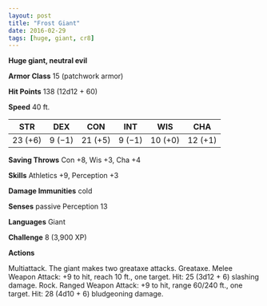 ```yaml
---
layout: post
title: "Frost Giant"
date: 2016-02-29
tags: [huge, giant, cr8]
---
```


**Huge giant, neutral evil**

**Armor Class** 15 (patchwork armor)

**Hit Points** 138 (12d12 + 60)

**Speed** 40 ft.

|   STR   |   DEX   |   CON   |   INT   |   WIS   |   CHA   |
|:-----:|:-----:|:-----:|:-----:|:-----:|:-----:|
| 23 (+6) | 9 (−1) | 21 (+5) | 9 (−1) | 10 (+0) | 12 (+1) |

**Saving Throws** Con +8, Wis +3, Cha +4 

**Skills** Athletics +9, Perception +3 

**Damage Immunities** cold 

**Senses** passive Perception 13 

**Languages** Giant 

**Challenge** 8 (3,900 XP)

**Actions** 

Multiattack. The giant makes two greataxe attacks. Greataxe. Melee Weapon Attack: +9 to hit, reach 10 ft., one target. Hit: 25 (3d12 + 6) slashing damage. Rock. Ranged Weapon Attack: +9 to hit, range 60/240 ft., one target. Hit: 28 (4d10 + 6) bludgeoning damage.
